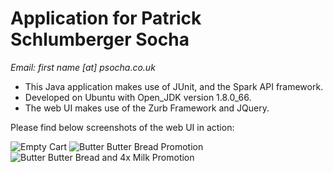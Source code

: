Application for Patrick Schlumberger Socha
==========================================
*Email: first name [at] psocha.co.uk*



- This Java application makes use of JUnit, and the Spark API framework.
- Developed on Ubuntu with Open_JDK version 1.8.0_66.
- The web UI makes use of the Zurb Framework and JQuery.


Please find below screenshots of the web UI in action:

![Empty Cart](https://i.imgur.com/lySECAS.png)
![Butter Butter Bread Promotion](https://i.imgur.com/2qD36Va.png)
![Butter Butter Bread and 4x Milk Promotion](https://i.imgur.com/3u8BW6y.png)
